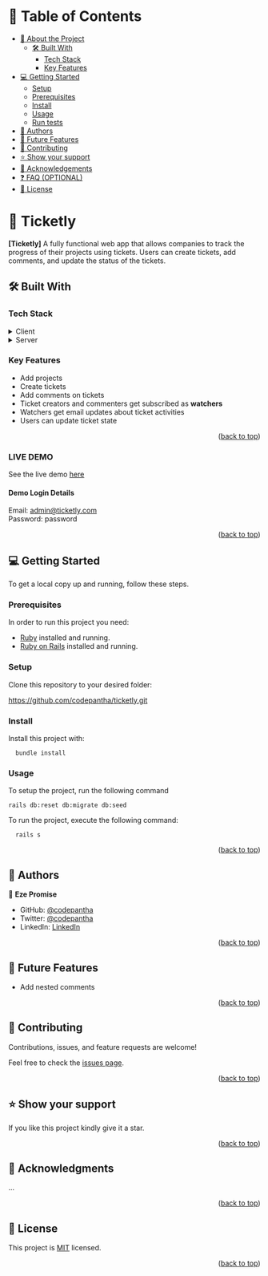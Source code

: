 <a name="readme-top"></a>

<div align="center">

</div>

<!-- TABLE OF CONTENTS -->

# 📗 Table of Contents

- [📖 About the Project](#about-project)
  - [🛠 Built With](#built-with)
    - [Tech Stack](#tech-stack)
    - [Key Features](#key-features)
- [💻 Getting Started](#getting-started)
  - [Setup](#setup)
  - [Prerequisites](#prerequisites)
  - [Install](#install)
  - [Usage](#usage)
  - [Run tests](#run-tests)
- [👥 Authors](#authors)
- [🔭 Future Features](#future-features)
- [🤝 Contributing](#contributing)
- [⭐️ Show your support](#support)
- [🙏 Acknowledgements](#acknowledgements)
- [❓ FAQ (OPTIONAL)](#faq)
- [📝 License](#license)

<!-- PROJECT DESCRIPTION -->

# 📖 Ticketly <a name="about-project"></a>


**[Ticketly]** A fully functional web app that allows companies to track the progress of their projects using tickets. Users can create tickets, add comments, and update the status of the tickets.

## 🛠 Built With <a name="built-with"></a>

### Tech Stack <a name="tech-stack"></a>


<details>
  <summary>Client</summary>
  <ul> 
    <li>HTML</li>
    <li>CSS</li>
    <li>JavaScript</li>
  </ul>
</details>
<details>
  <summary>Server</summary>
  <ul> 
    <li><a href="https://www.ruby-lang.org/en/">RoR</a></li>
    <li><a href="https://rspec.info/">RSpec</a></li>
    <li><a href="https://github.com/teamcapybara/capybara">Capybara</a></li>
  </ul>
</details>

<!-- Features -->

### Key Features <a name="key-features"></a>


- Add projects
- Create tickets
- Add comments on tickets
- Ticket creators and commenters get subscribed as **watchers**
- Watchers get email updates about ticket activities
- Users can update ticket state

<p align="right">(<a href="#readme-top">back to top</a>)</p>

<!-- LIVE DEMO -->
### LIVE DEMO
See the live demo [here](https://ticketly.onrender.com)
#### Demo Login Details
Email: admin@ticketly.com  
Password: password


<p align="right">(<a href="#readme-top">back to top</a>)</p>

<!-- GETTING STARTED -->

## 💻 Getting Started <a name="getting-started"></a>

To get a local copy up and running, follow these steps.

### Prerequisites

In order to run this project you need:


- [Ruby](https://www.ruby-lang.org/en/) installed and running.
- [Ruby on Rails](https://guides.rubyonrails.org/v5.1/getting_started.html) installed and running. 

### Setup

Clone this repository to your desired folder:

https://github.com/codepantha/ticketly.git

### Install

Install this project with:

```
  bundle install
```

### Usage

To setup the project, run the following command
```
rails db:reset db:migrate db:seed
```

To run the project, execute the following command:


```
  rails s
```



<p align="right">(<a href="#readme-top">back to top</a>)</p>

<!-- AUTHORS -->

## 👥 Authors <a name="authors"></a>

👤 **Eze Promise**

- GitHub: [@codepantha](https://github.com/codepantha)
- Twitter: [@codepantha](https://twitter.com/twitterhandle)
- LinkedIn: [LinkedIn](https://www.linkedin.com/in/promise-eze/)

<p align="right">(<a href="#readme-top">back to top</a>)</p>

<!-- FUTURE FEATURES -->

## 🔭 Future Features <a name="future-features"></a>

- Add nested comments

<p align="right">(<a href="#readme-top">back to top</a>)</p>

<!-- CONTRIBUTING -->

## 🤝 Contributing <a name="contributing"></a>

Contributions, issues, and feature requests are welcome!

Feel free to check the [issues page](https://github.com/codepantha/ticketly/issues).

<p align="right">(<a href="#readme-top">back to top</a>)</p>

<!-- SUPPORT -->

## ⭐️ Show your support <a name="support"></a>

If you like this project kindly give it a star. 

<p align="right">(<a href="#readme-top">back to top</a>)</p>

<!-- ACKNOWLEDGEMENTS -->

## 🙏 Acknowledgments <a name="acknowledgements"></a>

...

<p align="right">(<a href="#readme-top">back to top</a>)</p>

<!-- LICENSE -->

## 📝 License <a name="license"></a>

This project is [MIT](./MIT.md) licensed.

<p align="right">(<a href="#readme-top">back to top</a>)</p>
